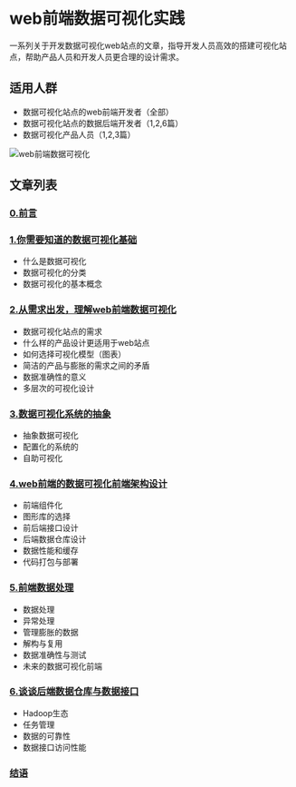 # web前端数据可视化实践

一系列关于开发数据可视化web站点的文章，指导开发人员高效的搭建可视化站点，帮助产品人员和开发人员更合理的设计需求。

## 适用人群

- 数据可视化站点的web前端开发者（全部）
- 数据可视化站点的数据后端开发者（1,2,6篇）
- 数据可视化产品人员（1,2,3篇）

![web前端数据可视化](https://cloud.githubusercontent.com/assets/1061968/13593670/5dc719a8-e538-11e5-97c4-7323827a09a0.png)

## 文章列表

### [0.前言](./preface.md)

### [1.你需要知道的数据可视化基础](./base.md)

- 什么是数据可视化
- 数据可视化的分类
- 数据可视化的基本概念

### [2.从需求出发，理解web前端数据可视化](./production.md)

- 数据可视化站点的需求
- 什么样的产品设计更适用于web站点
- 如何选择可视化模型（图表）
- 简洁的产品与膨胀的需求之间的矛盾
- 数据准确性的意义
- 多层次的可视化设计


### [3.数据可视化系统的抽象](./visualization)

- 抽象数据可视化
- 配置化的系统的
- 自助可视化

### [4.web前端的数据可视化前端架构设计](./framework.md)

- 前端组件化
- 图形库的选择
- 前后端接口设计
- 后端数据仓库设计
- 数据性能和缓存
- 代码打包与部署

### [5.前端数据处理](./data.md)

- 数据处理
- 异常处理
- 管理膨胀的数据
- 解构与复用
- 数据准确性与测试
- 未来的数据可视化前端

### [6.谈谈后端数据仓库与数据接口](./backend.md)

- Hadoop生态
- 任务管理
- 数据的可靠性
- 数据接口访问性能

### [结语](end.md)
